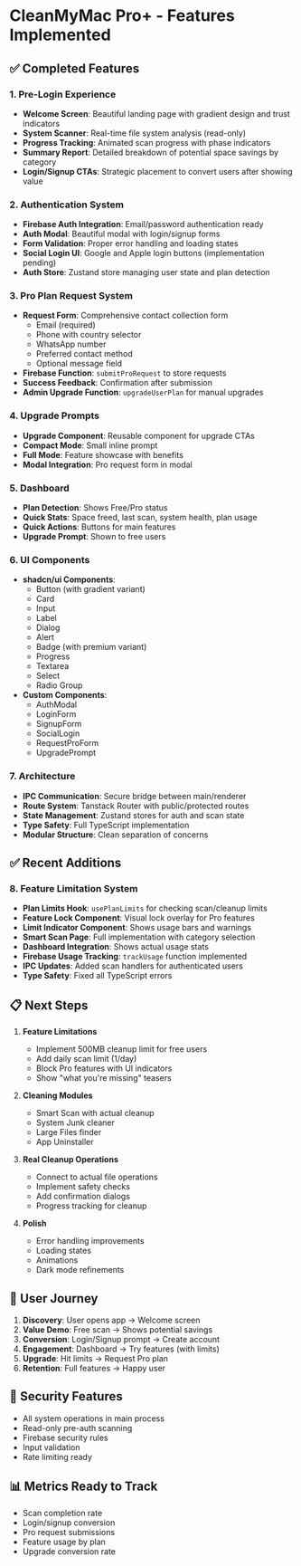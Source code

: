 # CleanMyMac Pro+ - Features Implemented

## ✅ Completed Features

### 1. Pre-Login Experience
- **Welcome Screen**: Beautiful landing page with gradient design and trust indicators
- **System Scanner**: Real-time file system analysis (read-only)
- **Progress Tracking**: Animated scan progress with phase indicators
- **Summary Report**: Detailed breakdown of potential space savings by category
- **Login/Signup CTAs**: Strategic placement to convert users after showing value

### 2. Authentication System
- **Firebase Auth Integration**: Email/password authentication ready
- **Auth Modal**: Beautiful modal with login/signup forms
- **Form Validation**: Proper error handling and loading states
- **Social Login UI**: Google and Apple login buttons (implementation pending)
- **Auth Store**: Zustand store managing user state and plan detection

### 3. Pro Plan Request System
- **Request Form**: Comprehensive contact collection form
  - Email (required)
  - Phone with country selector
  - WhatsApp number
  - Preferred contact method
  - Optional message field
- **Firebase Function**: `submitProRequest` to store requests
- **Success Feedback**: Confirmation after submission
- **Admin Upgrade Function**: `upgradeUserPlan` for manual upgrades

### 4. Upgrade Prompts
- **Upgrade Component**: Reusable component for upgrade CTAs
- **Compact Mode**: Small inline prompt
- **Full Mode**: Feature showcase with benefits
- **Modal Integration**: Pro request form in modal

### 5. Dashboard
- **Plan Detection**: Shows Free/Pro status
- **Quick Stats**: Space freed, last scan, system health, plan usage
- **Quick Actions**: Buttons for main features
- **Upgrade Prompt**: Shown to free users

### 6. UI Components
- **shadcn/ui Components**: 
  - Button (with gradient variant)
  - Card
  - Input
  - Label
  - Dialog
  - Alert
  - Badge (with premium variant)
  - Progress
  - Textarea
  - Select
  - Radio Group
- **Custom Components**:
  - AuthModal
  - LoginForm
  - SignupForm
  - SocialLogin
  - RequestProForm
  - UpgradePrompt

### 7. Architecture
- **IPC Communication**: Secure bridge between main/renderer
- **Route System**: Tanstack Router with public/protected routes
- **State Management**: Zustand stores for auth and scan state
- **Type Safety**: Full TypeScript implementation
- **Modular Structure**: Clean separation of concerns

## ✅ Recent Additions

### 8. Feature Limitation System
- **Plan Limits Hook**: `usePlanLimits` for checking scan/cleanup limits
- **Feature Lock Component**: Visual lock overlay for Pro features
- **Limit Indicator Component**: Shows usage bars and warnings
- **Smart Scan Page**: Full implementation with category selection
- **Dashboard Integration**: Shows actual usage stats
- **Firebase Usage Tracking**: `trackUsage` function implemented
- **IPC Updates**: Added scan handlers for authenticated users
- **Type Safety**: Fixed all TypeScript errors

## 📋 Next Steps

1. **Feature Limitations**
   - Implement 500MB cleanup limit for free users
   - Add daily scan limit (1/day)
   - Block Pro features with UI indicators
   - Show "what you're missing" teasers

2. **Cleaning Modules**
   - Smart Scan with actual cleanup
   - System Junk cleaner
   - Large Files finder
   - App Uninstaller

3. **Real Cleanup Operations**
   - Connect to actual file operations
   - Implement safety checks
   - Add confirmation dialogs
   - Progress tracking for cleanup

4. **Polish**
   - Error handling improvements
   - Loading states
   - Animations
   - Dark mode refinements

## 🎯 User Journey

1. **Discovery**: User opens app → Welcome screen
2. **Value Demo**: Free scan → Shows potential savings
3. **Conversion**: Login/Signup prompt → Create account
4. **Engagement**: Dashboard → Try features (with limits)
5. **Upgrade**: Hit limits → Request Pro plan
6. **Retention**: Full features → Happy user

## 🔐 Security Features

- All system operations in main process
- Read-only pre-auth scanning
- Firebase security rules
- Input validation
- Rate limiting ready

## 📊 Metrics Ready to Track

- Scan completion rate
- Login/signup conversion
- Pro request submissions
- Feature usage by plan
- Upgrade conversion rate
